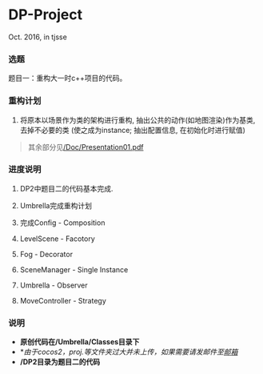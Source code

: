 ﻿# DP-Project
Oct. 2016, in tjsse

### 选题

题目一：重构大一时c++项目的代码。

### 重构计划

1. 将原本以场景作为类的架构进行重构, 抽出公共的动作(如地图渲染)作为基类, 去掉不必要的类 (使之成为instance; 抽出配置信息, 在初始化时进行赋值)

>其余部分见[/Doc/Presentation01.pdf](https://github.com/1452712/DP-Project/tree/master/Doc)

### 进度说明

1. DP2中题目二的代码基本完成.

2. Umbrella完成重构计划

3. 完成Config - Composition

4. LevelScene - Facotory

5. Fog - Decorator

6. SceneManager - Single Instance

7. Umbrella - Observer

8. MoveController - Strategy

### 说明

- **原创代码在/Umbrella/Classes目录下**
- **由于cocos2，proj.*等文件夹过大并未上传，如果需要请发邮件至[邮箱](nbwjh@126.com)**
- **/DP2目录为题目二的代码**
